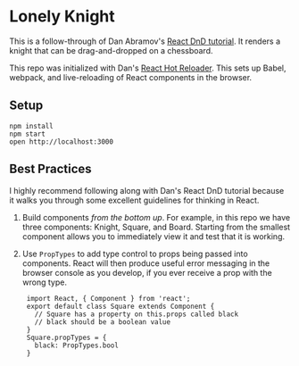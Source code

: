 # Lonely Knight

This is a follow-through of Dan Abramov's [React DnD tutorial](http://gaearon.github.io/react-dnd/docs-tutorial.html). It renders a knight that can be drag-and-dropped on a chessboard.

This repo was initialized with Dan's [React Hot Reloader](https://github.com/gaearon/react-hot-loader). This sets up Babel, webpack, and live-reloading of React components in the browser.

## Setup

```
npm install
npm start
open http://localhost:3000
```

## Best Practices

I highly recommend following along with Dan's React DnD tutorial because it walks you through some excellent guidelines for thinking in React.

1. Build components *from the bottom up*. For example, in this repo we have three components: Knight, Square, and Board. Starting from the smallest component allows you to immediately view it and test that it is working.

2. Use ```PropTypes``` to add type control to props being passed into components. React will then produce useful error messaging in the browser console as you develop, if you ever receive a prop with the wrong type.

        import React, { Component } from 'react';
        export default class Square extends Component {
          // Square has a property on this.props called black
          // black should be a boolean value
        }
        Square.propTypes = {
          black: PropTypes.bool
        }